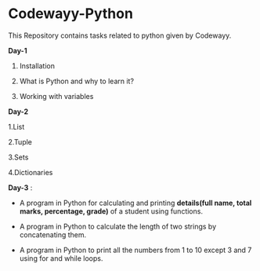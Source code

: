 # Codewayy-Python
This Repository contains  tasks related to python given by Codewayy. 

**Day-1**

1. Installation

2. What is Python and why to learn it?

3. Working with variables

**Day-2**

1.List

2.Tuple

3.Sets

4.Dictionaries

**Day-3** :

* A program in Python for calculating and printing **details(full name, total marks, percentage, grade)** of a student using functions.

* A program in Python to calculate the length of two strings by concatenating them.

* A program in Python to print all the numbers from 1 to 10 except 3 and 7 using for and while loops.

